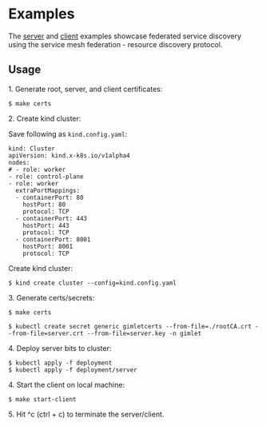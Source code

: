 # Examples

The [server](server/) and [client](client/) examples showcase federated service
discovery using the service mesh federation - resource discovery protocol.

## Usage

1\. Generate root, server, and client certificates:

```console
$ make certs
```

2\. Create kind cluster:

Save following as `kind.config.yaml`:

```console
kind: Cluster
apiVersion: kind.x-k8s.io/v1alpha4
nodes:
# - role: worker
- role: control-plane
- role: worker
  extraPortMappings:
  - containerPort: 80
    hostPort: 80
    protocol: TCP
  - containerPort: 443
    hostPort: 443
    protocol: TCP
  - containerPort: 8001
    hostPort: 8001
    protocol: TCP
```

Create kind cluster: 

```console
$ kind create cluster --config=kind.config.yaml
```

3\. Generate certs/secrets:

```console
$ make certs
```

```console
$ kubectl create secret generic gimletcerts --from-file=./rootCA.crt --from-file=server.crt --from-file=server.key -n gimlet  
```

4\. Deploy server bits to cluster:

```console
$ kubectl apply -f deployment
$ kubectl apply -f deployment/server
```

4\. Start the client on local machine:

```console
$ make start-client
```

5\. Hit ^c (ctrl + c) to terminate the server/client.